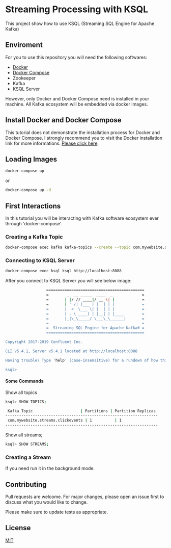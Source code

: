 # Streaming Processing with KSQL

This project show how to use KSQL (Streaming SQL Engine for Apache Kafka)

## Enviroment

For you to use this repository you will need the following softwares:

- [Docker](https://docs.docker.com/engine/install/)
- [Docker Compose](https://docs.docker.com/engine/install/)
- Zookeeper
- Kafka
- KSQL Server

However, only Docker and Docker Compose need is installed in your machine. All Kafka ecosystem will be embedded via docker images.

## Install Docker and Docker Compose

This tutorial does not demonstrate the installation process for Docker and Docker Compose. I strongly recommend you to visit the Docker installation link for more informations. [Please click here](https://docs.docker.com/engine/install/).

## Loading Images

```bash
docker-compose up
```

or

```bash
docker-compose up -d
```

## First Interactions

In this tutorial you will be interacting with Kafka software ecosystem ever through 'docker-compose'.

### Creating a Kafka Topic

```bash
docker-compose exec kafka kafka-topics --create --topic com.mywebsite.streams.clickevents --bootstrap-server localhost:9092
```

### Connecting to KSQL Server

```bash
docker-compose exec ksql ksql http://localhost:8088
```

After you connect to KSQL Server you will see below image:

```bash
                  ===========================================
                  =        _  __ _____  ____  _             =
                  =       | |/ // ____|/ __ \| |            =
                  =       | ' /| (___ | |  | | |            =
                  =       |  <  \___ \| |  | | |            =
                  =       | . \ ____) | |__| | |____        =
                  =       |_|\_\_____/ \___\_\______|       =
                  =                                         =
                  =  Streaming SQL Engine for Apache Kafka® =
                  ===========================================

Copyright 2017-2019 Confluent Inc.

CLI v5.4.1, Server v5.4.1 located at http://localhost:8088

Having trouble? Type 'help' (case-insensitive) for a rundown of how things work!

ksql>
```

#### Some Commands

Show all topics

```bash
ksql> SHOW TOPICS;

 Kafka Topic                     | Partitions | Partition Replicas
-------------------------------------------------------------------
 com.mywebsite.streams.clickevents | 1          | 1
-------------------------------------------------------------------
```

Show all streams;

```bash
ksql> SHOW STREAMS;
```

### Creating a Stream

If you need run it in the background mode.

## Contributing

Pull requests are welcome. For major changes, please open an issue first to discuss what you would like to change.

Please make sure to update tests as appropriate.

## License

[MIT](https://choosealicense.com/licenses/mit/)
